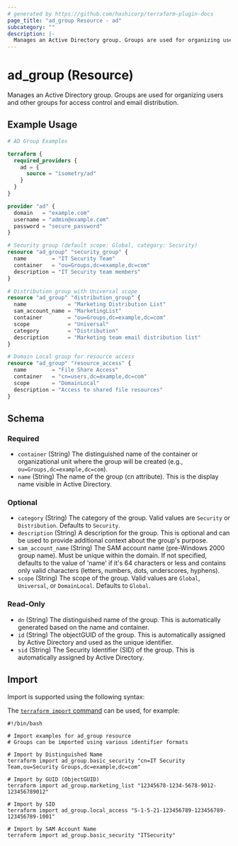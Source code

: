 ```yaml
---
# generated by https://github.com/hashicorp/terraform-plugin-docs
page_title: "ad_group Resource - ad"
subcategory: ""
description: |-
  Manages an Active Directory group. Groups are used for organizing users and other groups for access control and email distribution.
---
```


# ad_group (Resource)

Manages an Active Directory group. Groups are used for organizing users and other groups for access control and email distribution.

## Example Usage

```terraform
# AD Group Examples

terraform {
  required_providers {
    ad = {
      source = "isometry/ad"
    }
  }
}

provider "ad" {
  domain   = "example.com"
  username = "admin@example.com"
  password = "secure_password"
}

# Security group (default scope: Global, category: Security)
resource "ad_group" "security_group" {
  name        = "IT Security Team"
  container   = "ou=Groups,dc=example,dc=com"
  description = "IT Security team members"
}

# Distribution group with Universal scope
resource "ad_group" "distribution_group" {
  name             = "Marketing Distribution List"
  sam_account_name = "MarketingList"
  container        = "ou=Groups,dc=example,dc=com"
  scope            = "Universal"
  category         = "Distribution"
  description      = "Marketing team email distribution list"
}

# Domain Local group for resource access
resource "ad_group" "resource_access" {
  name        = "File Share Access"
  container   = "cn=users,dc=example,dc=com"
  scope       = "DomainLocal"
  description = "Access to shared file resources"
}
```

<!-- schema generated by tfplugindocs -->
## Schema

### Required

- `container` (String) The distinguished name of the container or organizational unit where the group will be created (e.g., `ou=Groups,dc=example,dc=com`).
- `name` (String) The name of the group (cn attribute). This is the display name visible in Active Directory.

### Optional

- `category` (String) The category of the group. Valid values are `Security` or `Distribution`. Defaults to `Security`.
- `description` (String) A description for the group. This is optional and can be used to provide additional context about the group's purpose.
- `sam_account_name` (String) The SAM account name (pre-Windows 2000 group name). Must be unique within the domain. If not specified, defaults to the value of 'name' if it's 64 characters or less and contains only valid characters (letters, numbers, dots, underscores, hyphens).
- `scope` (String) The scope of the group. Valid values are `Global`, `Universal`, or `DomainLocal`. Defaults to `Global`.

### Read-Only

- `dn` (String) The distinguished name of the group. This is automatically generated based on the name and container.
- `id` (String) The objectGUID of the group. This is automatically assigned by Active Directory and used as the unique identifier.
- `sid` (String) The Security Identifier (SID) of the group. This is automatically assigned by Active Directory.

## Import

Import is supported using the following syntax:

The [`terraform import` command](https://developer.hashicorp.com/terraform/cli/commands/import) can be used, for example:

```shell
#!/bin/bash

# Import examples for ad_group resource
# Groups can be imported using various identifier formats

# Import by Distinguished Name
terraform import ad_group.basic_security "cn=IT Security Team,ou=Security Groups,dc=example,dc=com"

# Import by GUID (ObjectGUID)
terraform import ad_group.marketing_list "12345678-1234-5678-9012-123456789012"

# Import by SID
terraform import ad_group.local_access "S-1-5-21-123456789-123456789-123456789-1001"

# Import by SAM Account Name
terraform import ad_group.basic_security "ITSecurity"
```
